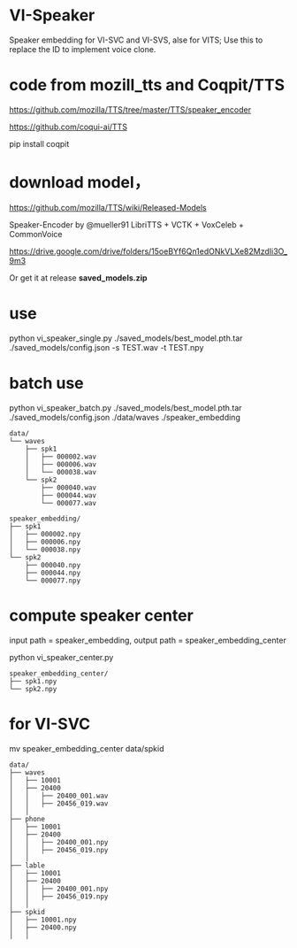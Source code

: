 # VI-Speaker
Speaker embedding for VI-SVC and VI-SVS, alse for VITS; Use this to replace the ID to implement voice clone.

# code from mozill_tts and Coqpit/TTS
https://github.com/mozilla/TTS/tree/master/TTS/speaker_encoder

https://github.com/coqui-ai/TTS

pip install coqpit

# download model，
https://github.com/mozilla/TTS/wiki/Released-Models

Speaker-Encoder by @mueller91	LibriTTS + VCTK + VoxCeleb + CommonVoice

https://drive.google.com/drive/folders/15oeBYf6Qn1edONkVLXe82MzdIi3O_9m3

Or get it at release **saved_models.zip** 

# use
python vi_speaker_single.py ./saved_models/best_model.pth.tar ./saved_models/config.json -s TEST.wav -t TEST.npy

# batch use
python vi_speaker_batch.py ./saved_models/best_model.pth.tar ./saved_models/config.json ./data/waves ./speaker_embedding

    data/
    └── waves
        ├── spk1
        │   ├── 000002.wav
        │   ├── 000006.wav
        │   └── 000038.wav
        └── spk2
            ├── 000040.wav
            ├── 000044.wav
            └── 000077.wav

    speaker_embedding/
    ├── spk1
    │   ├── 000002.npy
    │   ├── 000006.npy
    │   └── 000038.npy
    └── spk2
        ├── 000040.npy
        ├── 000044.npy
        └── 000077.npy

# compute speaker center
input path = speaker_embedding, output path = speaker_embedding_center

python vi_speaker_center.py

    speaker_embedding_center/
    ├── spk1.npy
    └── spk2.npy


# for VI-SVC
mv speaker_embedding_center data/spkid

    data/
    ├── waves
    │   ├── 10001
    │   ├── 20400
    │   │   ├── 20400_001.wav
    │   │   ├── 20456_019.wav
    │   │   
    ├── phone
    │   ├── 10001
    │   ├── 20400
    │   │   ├── 20400_001.npy
    │   │   ├── 20456_019.npy
    │   │   
    ├── lable
    │   ├── 10001
    │   ├── 20400
    │   │   ├── 20400_001.npy
    │   │   ├── 20456_019.npy
    │   │   
    ├── spkid
    │   ├── 10001.npy
    │   ├── 20400.npy
    │   │   



